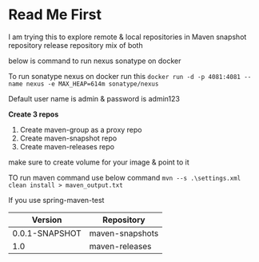 # Read Me First

I am trying this to explore remote & local repositories in Maven
snapshot repository
release repository
mix of both

below is command to run nexus sonatype on docker

To run sonatype nexus on docker run this
`docker run -d -p 4081:4081 --name nexus -e MAX_HEAP=614m sonatype/nexus`

Default user name is admin & password is admin123


**Create 3 repos**
1) Create maven-group as a proxy repo
2) Create maven-snapshot repo
3) Create maven-releases repo

make sure to create volume for your image & point to it


TO run maven command use below command
`mvn --s .\settings.xml clean install > maven_output.txt`

If you use  spring-maven-test 


| **Version**                           | **Repository**      |
|-----------------------------------|-----------------|
| <version>0.0.1-SNAPSHOT</version> | maven-snapshots |
| <version>1.0</version>            | maven-releases  |

